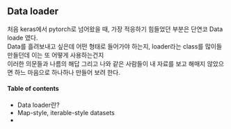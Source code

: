 ## Data loader

처음 keras에서 pytorch로 넘어왔을 때, 가장 적응하기 힘들었던 부분은 단연코 Data loade 였다.  
Data를 흘려보내고 싶은데 어떤 형태로 들어가야 하는지, loader라는 class를 많이들 만들던데 이는 또 어떻게 사용하는건지  
이러한 의문들과 나름의 해답 그리고 나와 같은 사람들이 내 자료를 보고 해매지 않았으면 하느 마음으로 하나하나 만들어 보려 한다.  

#### Table of contents

- Data loader란?
- Map-style, iterable-style datasets
- 
